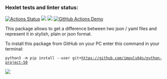### Hexlet tests and linter status:
[![Actions Status](https://github.com/impuls64s/python-project-50/workflows/hexlet-check/badge.svg)](https://github.com/impuls64s/python-project-50/actions)
<a href="https://codeclimate.com/github/impuls64s/python-project-50/maintainability"><img src="https://api.codeclimate.com/v1/badges/3feee94e951e899c72b0/maintainability" /></a>
<a href="https://codeclimate.com/github/impuls64s/python-project-50/test_coverage"><img src="https://api.codeclimate.com/v1/badges/3feee94e951e899c72b0/test_coverage" /></a>
[![GitHub Actions Demo](https://github.com/impuls64s/python-project-50/actions/workflows/github-actions-demo.yml/badge.svg)](https://github.com/impuls64s/python-project-50/actions/workflows/github-actions-demo.yml)

This package allows to get a difference between two json / yaml files and represent it in stylish, plain or json format.

To install this package from GitHub on your PC enter this command in your terminal:

<code>python3 -m pip install --user git+https://github.com/impuls64s/python-project-50</code>

<a href="https://asciinema.org/a/534623" target="_blank"><img src="https://asciinema.org/a/534623.svg" /></a>

